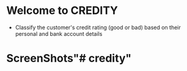 # Welcome to CREDITY

- Classify the customer's credit rating (good or bad) based on their personal and bank
account details

# ScreenShots"# credity" 
